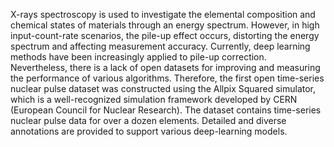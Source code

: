 X-rays spectroscopy is used to investigate the elemental composition and chemical states of materials through an energy spectrum. However, in high input-count-rate scenarios, the pile-up effect occurs, distorting the energy
spectrum and affecting measurement accuracy. Currently, deep learning methods have been increasingly applied to pile-up correction. Nevertheless, there is a lack of open datasets for improving and measuring the
performance of various algorithms. Therefore, the first open time-series nuclear pulse dataset was constructed using the Allpix Squared simulator, which is a well-recognized simulation framework developed
by CERN (European Council for Nuclear Research). The dataset contains time-series nuclear pulse data for over a dozen elements. Detailed and diverse annotations are provided to support various deep-learning
models. 
